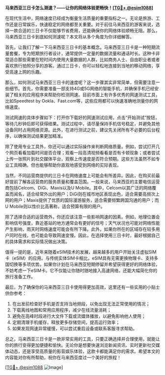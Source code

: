 **马来西亚三日卡怎么测速？——让你的网络体验更畅快！[[TG💪+ @esim1088](https://t.me/s/esim1088)]**

在现代生活中，网络速度已经成为衡量生活质量的重要指标之一。无论是旅游、工作还是日常娱乐，快速稳定的网络都至关重要。对于前往马来西亚的游客来说，选择一款合适的三日卡不仅能够节省费用，还能确保你的网络体验顺畅无阻。那么，马来西亚三日卡到底如何测速呢？本文将从多个角度为你详细解答。

首先，让我们了解一下马来西亚三日卡的基本概念。马来西亚三日卡是一种短期流量套餐，专为短期旅行者设计，通常提供一定量的数据流量和通话时长。这种卡非常适合那些需要在短时间内使用大量数据的人群，比如商务人士、自由职业者或者喜欢旅行拍照分享的游客。通过三日卡，你可以轻松地连接到当地的移动网络，享受高速上网的乐趣。

那么，如何测试马来西亚三日卡的速度呢？这一步骤其实非常简单，但需要注意一些细节。首先，你需要准备一部支持4G或5G网络的智能手机，并确保手机已经安装了相关的应用程序来帮助你检测网速。目前市面上有许多优秀的网速测试工具，比如Speedtest by Ookla、Fast.com等，这些应用都可以快速准确地测量你的网络速度。

测试网速的具体步骤如下：打开你下载好的网速测试应用，点击“开始测试”按钮，等待几秒钟后即可获得结果。测试过程中，请尽量保持手机信号稳定，并避免其他设备同时占用网络资源。此外，在进行测试之前，建议先关闭所有不必要的后台程序，以确保测试结果更加精准。

除了使用专业工具外，你还可以通过实际操作来判断网络质量。例如，尝试打开几个网页看看加载时间是否合理；观看一段高清视频看看是否有卡顿现象；或者尝试上传一张照片到社交媒体平台，观察上传速度是否符合预期。这些方法虽然不如专业工具精确，但也能够帮助你直观地感受到网络的实际表现。

当然，不同运营商提供的三日卡在网络速度上可能会有所差异。因此，在购买前最好提前了解各运营商的服务质量和覆盖范围。一般来说，马来西亚的主要电信运营商包括Celcom、DiGi、Maxis以及U Mobile。其中，Celcom以其广泛的网络覆盖而闻名，适合经常外出的用户；DiGi则在城市地区表现出色，适合需要高频次上网的用户；Maxis提供了优质的国际漫游服务，适合需要频繁跨国沟通的用户；而U Mobile则以性价比高著称，适合预算有限的用户。

除了选择合适的运营商外，你还应该注意一些影响网速的因素。例如，地理位置会影响信号强度，靠近基站的地方通常会有更好的信号；天气状况也可能对网络性能产生影响，雨天时网络速度可能会有所下降。此外，如果你所在的区域存在较多用户同时在线，也可能会导致网速变慢。因此，在选择使用三日卡时，最好根据自己的具体需求和实际情况做出决策。

值得一提的是，近年来随着eSIM技术的发展，越来越多的用户开始关注虚拟SIM卡（eSIM）的应用。与传统实体SIM卡相比，eSIM具有无需更换物理卡、支持多国切换等多项优势。如果你计划在马来西亚短期停留并希望获得更好的网络体验，不妨考虑一下eSIM卡。它不仅能让你随时随地接入高速网络，还能大幅简化你的旅行准备工作。

最后，为了确保你的马来西亚三日卡使用得更加高效，这里还有一些实用的小贴士供你参考：

1. 在出发前检查好手机是否支持当地频段，以免出现无法正常使用的情况；
2. 下载离线地图和常用应用程序，减少在线流量消耗；
3. 避免在高峰时段进行大文件下载或流媒体播放，以避免影响他人使用；
4. 定期清理手机缓存，释放更多存储空间，提高运行效率；
5. 如果发现网速异常缓慢，可以尝试重启设备或联系客服寻求帮助。

总之，马来西亚三日卡是一款非常实用的工具，只要正确选择并合理使用，就能让你的旅行变得更加便捷和愉快。无论你是想要快速浏览新闻资讯、实时更新社交媒体动态，还是享受高质量的影音娱乐体验，这款卡都能满足你的需求。希望本文的内容能对你有所帮助，祝你在马来西亚度过一个美好的旅程！

[[TG💪+ @esim1088](https://t.me/s/esim1088) ![Image](https://i.postimg.cc/4NQfJmqS/Snipaste-2025-05-13-00-14-12.png)]